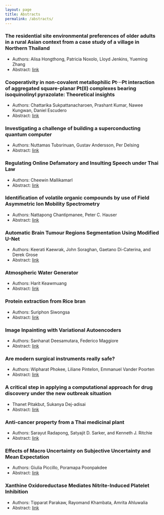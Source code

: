 ```yaml
---
layout: page
title: Abstracts
permalink: /abstracts/
---
```


### The residential site environmental preferences of older adults in a rural Asian context from a case study of a village in Northern Thailand
- Authors: Alisa Hongthong, Patricia Noxolo, Lloyd Jenkins, Yueming Zhang
- Abstract: [link](abstracts/contents/03_abstract.md)

### Cooperativity in non-covalent metallophilic Pt···Pt interaction of aggregated square-planar Pt(II) complexes bearing isoquinolinyl pyrazolate: Theoretical insights
- Authors: Chattarika Sukpattanacharoen, Prashant Kumar, Nawee Kungwan, Daniel Escudero
- Abstract: [link](abstracts/contents/05_abstract.md)

### Investigating a challenge of building a superconducting quantum computer
- Authors: Nuttamas Tubsrinuan, Gustav Andersson, Per Delsing
- Abstract: [link](abstracts/contents/08_abstract.md)

### Regulating Online Defamatory and Insulting Speech under Thai Law
- Authors: Cheewin Mallikamarl
- Abstract: [link](abstracts/contents/12_abstract.md)

### Identification of volatile organic compounds by use of Field Asymmetric Ion Mobility Spectrometry
- Authors: Nattapong Chantipmanee, Peter C. Hauser
- Abstract: [link](abstracts/contents/13_abstract.md)


### Automatic Brain Tumour Regions Segmentation Using Modified U-Net
- Authors: Keerati Kaewrak, John Soraghan, Gaetano Di-Caterina, and Derek Grose
- Abstract: [link](abstracts/contents/14_abstract.md)

### Atmospheric Water Generator
- Authors: Harit Keawmuang
- Abstract: [link](abstracts/contents/16_abstract.md)

### Protein extraction from Rice bran 
- Authors: Suriphon Siwongsa
- Abstract: [link](abstracts/contents/17_abstract.md)

### Image Inpainting with Variational Autoencoders
- Authors: Sanhanat Deesamutara, Federico Maggiore
- Abstract: [link](abstracts/contents/20_abstract.md)

### Are modern surgical instruments really safe?
- Authors: Wipharat Phokee, Liliane Pintelon, Emmanuel Vander Poorten
- Abstract: [link](abstracts/contents/21_abstract.md)

### A critical step in applying a computational approach for drug discovery under the new outbreak situation
- Thanet Pitakbut, Sukanya Dej-adisai
- Abstract: [link](abstracts/contents/22_abstract.md)

### Anti-cancer property from a Thai medicinal plant
- Authors: Sarayut Radapong, Satyajit D. Sarker, and Kenneth J. Ritchie
- Abstract: [link](abstracts/contents/25_abstract.md)

### Effects of Macro Uncertainty on Subjective Uncertainty and Mean Expectation
- Authors: Giulia Piccillo, Poramapa Poonpakdee
- Abstract: [link](abstracts/contents/26_abstract.md)

### Xanthine Oxidoreductase Mediates Nitrite-Induced Platelet Inhibition
- Authors: Tipparat Parakaw, Rayomand Khambata, Amrita Ahluwalia
- Abstract: [link](abstracts/contents/27_abstract.md)